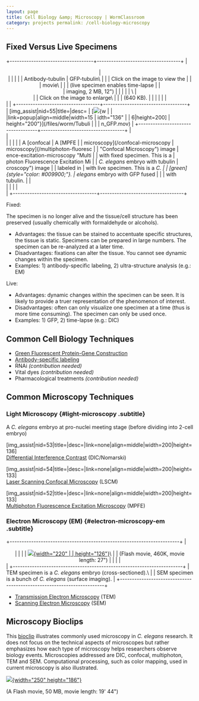 ```yaml
---
layout: page
title: Cell Biology &amp; Microscopy | WormClassroom
category: projects permalink: /cell-biology-microscopy
---
```

Fixed Versus Live Specimens
---------------------------

+-----------------------------------+-----------------------------------+
| <div style="text-align: center;"> | <div style="text-align: center;"> |
|                                   |                                   |
| Antibody-tubulin                  | GFP-tubulin\                      |
|                                   | Click on the image to view the    |
| </div>                            | movie\                            |
|                                   | (live specimen enables time-lapse |
| <div style="text-align: center;"> | imaging, 2 MB, 12")               |
|                                   |                                   |
| \                                 | </div>                            |
| Click on the image to enlarge\    |                                   |
| (640 KB).                         |                                   |
|                                   |                                   |
| </div>                            |                                   |
+-----------------------------------+-----------------------------------+
| \[img\_assist|nid=55|title=|desc= | [![](/files/worm/MPFELiveS.jpg){w |
| |link=popup|align=middle|width=15 | idth="136"                        |
| 6|height=200\]                    | height="200"}](/files/worm/Tubuli |
|                                   | n_GFP.mov)                        |
+-----------------------------------+-----------------------------------+
| <div>                             | <div>                             |
|                                   |                                   |
| A [confocal                       | A [MPFE                           |
| microscopy](/confocal-microscopy  | microscopy](/multiphoton-fluoresc |
| "Confocal Microscopy") image      | ence-excitation-microscopy "Multi |
| with fixed specimen. This is a    | photon Fluorescence Excitation Mi |
| *C. elegans* embryo with tubulin  | croscopy") image                  |
| labeled in                        | with live specimen. This is a *C. |
| [green]{style="color: #009900;"}. | elegans* embryo with GFP fused    |
|                                   | with tubulin.                     |
| </div>                            |                                   |
|                                   | </div>                            |
+-----------------------------------+-----------------------------------+

Fixed:

The specimen is no longer alive and the tissue/cell structure has been
preserved (usually chemically with formaldehyde or alcohols).

-   Advantages: the tissue can be stained to accentuate specific
    structures, the tissue is static. Specimens can be prepared in large
    numbers. The specimen can be re-analyzed at a later time.
-   Disadvantages: fixations can alter the tissue. You cannot see
    dynamic changes within the specimen.
-   Examples: 1) antibody-specific labeling, 2) ultra-structure analysis
    (e.g.: EM)

Live:

-   Advantages: dynamic changes within the specimen can be seen. It is
    likely to provide a truer representation of the phenomenon of
    interest.
-   Disadvantages: often can only visualize one specimen at a time (thus
    is more time consuming). The specimen can only be used once.
-   Examples: 1) GFP, 2) time-lapse (e.g.: DIC)

Common Cell Biology Techniques
------------------------------

-   [Green Fluorescent Protein-Gene
    Construction](green-fluorescent-protein-gene-construction)
-   [Antibody-specific labeling](antibody-specific-labeling)
-   RNAi *(contribution needed)*
-   Vital dyes *(contribution needed)*
-   Pharmacological treatments *(contribution needed)*

Common Microscopy Techniques
----------------------------

### Light Microscopy {#light-microscopy .subtitle}

<div>

A *C. elegans* embryo at pro-nuclei meeting stage (before dividing into
2-cell embryo)

</div>

<div>

\[img\_assist|nid=53|title=|desc=|link=none|align=middle|width=200|height=136\]\
[Differential Interference
Contrast](/differential-interference-contrast-dic-microscopy "Differential Interference Contrast (DIC) Microscopy")
(DIC/Nomarski)

</div>

<div>

\[img\_assist|nid=54|title=|desc=|link=none|align=middle|width=200|height=133\]\
[Laser Scanning Confocal
Microscopy](/confocal-microscopy "Confocal Microscopy") (LSCM)

</div>

<div>

\[img\_assist|nid=52|title=|desc=|link=none|align=middle|width=200|height=133\]\
[Multiphoton Fluorescence Excitation
Microscopy](/multiphoton-fluorescence-excitation-microscopy "Multiphoton Fluorescence Excitation Microscopy") (MPFE)

</div>

### Electron Microscopy (EM) {#electron-microscopy-em .subtitle}

+-----------------------------------------------------------------------+
| <div style="text-align: center;">                                     |
|                                                                       |
| [![](/files/worm/EM.jpg){width="220"                                  |
| height="126"}](/files/worm/EM.swf)\                                   |
| (Flash movie, 460K, movie length: 27")                                |
|                                                                       |
| </div>                                                                |
+-----------------------------------------------------------------------+
| TEM specimen is a *C. elegans* embryo (cross-sectioned).\             |
| SEM specimen is a bunch of *C. elegans* (surface imaging).            |
+-----------------------------------------------------------------------+

-   [Transmission Electron
    Microscopy](/transmission-electron-microscopy-tem "Transmission Electron Microscopy (TEM)")
    (TEM)
-   [Scanning Electron
    Microscopy](/scanning-electron-microscopy-sem "Scanning Electron Microscopy (SEM)")
    (SEM)

Microscopy Bioclips
-------------------

This [bioclip](http://www.bioclips.com/) illustrates commonly used
microscopy in *C. elegans* research. It does not focus on the technical
aspects of microscopes but rather emphasizes how each type of microscopy
helps researchers observe biology events. Microscopies addressed are
DIC, confocal, multiphoton, TEM and SEM. Computational processing, such
as color mapping, used in current microscopy is also illustrated.

[![](/files/worm/MicroscopyBioclip.jpg){width="250"
height="186"}](/files/worm/Microscopy.swf)

(A Flash movie, 50 MB, movie length: 19' 44")

